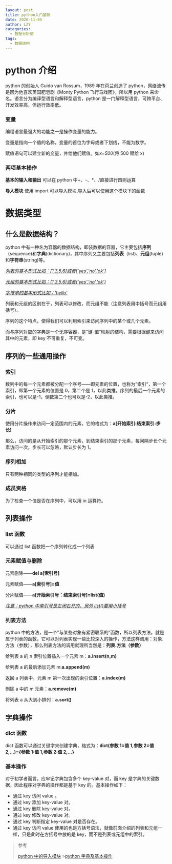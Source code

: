 ```yaml
---
layout: post
title: python入门基础
date: 2020-11-05
author: LZY
categories:
  - 数据分析部
tags:
  - 数据结构
---
```


# python 介绍

python 的创始人 Guido van Rossum，1989 年在荷兰创造了 python，网络流传是因为他喜欢英国肥皂剧《Monty Python 飞行马戏团》，所以用 python 来命名。语言分为编译型语言和解释型语言，python 是一门解释型语言，可跨平台、开发效率高，但运行效率低。

### 变量

编程语言最强大的功能之一是操作变量的能力。

变量是指向一个值的名称，变量的首位为字母或者下划线，不能为数字。

赋值语句可以建立新的变量，并给他们赋值。如*x=500*(将 500 赋给 x)

### 两项基本操作

**基本的输入和输出** 可以在 python 中+、-、\*、/直接进行四则运算

**导入模块** 使用 import 可以导入模块,导入后可以使用这个模块下的函数

# 数据类型

## 什么是数据结构？

python 中有一种名为容器的数据结构，即装数据的容器，它主要包括**序列**（sequence)和**字典**(dictionary)，其中序列又主要包括**列表**（list)、**元组**(tuple)和**字符串**(string)等。

<u>_列表的基本形式比如：[1,3,5,6]或者['yes','no','ok']_</u>

<u>_元组的基本形式比如：(1,3,5,6)或者('yes','no','ok')_</u>

<u>_字符串的基本形式比如：'hello'_</u>

列表和元组的区别在于，列表可以修改，而元组不能（注意列表用中括号而元组用括号）。

序列的这个特点，使得我们可以利用索引来访问序列中的某个或几个元素。

而与序列对应的字典是一个无序容器，是”键-值“映射的结构，需要根据键来访问其中的元素，即 key 不可重复，不可变。

## 序列的一些通用操作

### 索引

数列中的每一个元素都被分配一个序号——即元素的位置，也称为”索引“，第一个索引，即第一个元素的位置是 0，第二个是 1，以此类推。序列的最后一个元素的索引，也可以是-1，倒数第二个也可以是-2，以此类推。

### 分片

使用分片操作来访问一定范围内的元素，它的格式为：**a[开始索引:结束索引:步长]**

那么，访问的是从开始索引的那个元素，到结束索引的那个元素，每间隔步长个元素访问一次，步长可以忽略，默认步长为 1。

### 序列相加

只有两种相同的类型的序列才能相加。

### 成员资格

为了检查一个值是否在序列中，可以用 in 运算符。

## 列表操作

### list 函数

可以通过 list 函数把一个序列转化成一个列表

### 元素赋值与删除

元素删除——**del a[索引号]**

元素赋值——**a[索引号]=值**

分片赋值——**a[开始索引号：结束索引号]=list(值)**

<u>_注意：python 中索引号是左闭右开的，另外 list()要用小括号_</u>

### 列表方法

python 中的方法，是一个”与某些对象有紧密联系的”函数，所以列表方法，就是属于列表的函数，它可以对列表实现一些比较深入的操作，方法这样调用：对象.方法（参数），那么列表方法的调用就理所当然是：**列表.方法（参数）**

给列表 a 的 n 索引位置插入一个元素 m：**a.insert(n,m)**

给列表 a 的最后添加元素 m:**a.append(m)**

返回 a 列表中，元素 m 第一次出现的索引位置：**a.index(m)**

删除 a 中的 m 元素：**a.remove(m)**

将列表 a 从大到小排列：**a.sort()**

## 字典操作

### dict 函数

dict 函数可以通过关键字来创建字典，格式为：**dict(参数 1=值 1,参数 2=值 2,...)={参数 1:值 1,参数 2:值 2,...}**

### 基本操作

对于初学者而言，应牢记字典包含多个 key-value 对，而 key 是字典的关键数据，因此程序对字典的操作都是基于 key 的。基本操作如下：

- 通过 key 访问 value 。
- 通过 key 添加 key-value 对。
- 通过 key 删除 key-value 对。
- 通过 key 修改 key-value 对。
- 通过 key 判断指定 key-value 对是否存在。
- 通过 key 访问 value 使用的也是方括号语法，就像前面介绍的列表和元组一样，只是此时在方括号中放的是 key，而不是列表或元组中的索引。

> 参考
>
> [python 中的导入模块](https://blog.csdn.net/sunybl/article/details/80530559?ops_request_misc=%257B%2522request%255Fid%2522%253A%2522160457342719195264719871%2522%252C%2522scm%2522%253A%252220140713.130102334..%2522%257D&request_id=160457342719195264719871&biz_id=0&utm_medium=distribute.pc_search_result.none-task-blog-2~all~first_rank_v2~rank_v28-3-80530559.first_rank_ecpm_v3_pc_rank_v2&utm_term=python%E4%B8%AD%E5%AF%BC%E5%85%A5%E6%A8%A1%E5%9D%97&spm=1018.2118.3001.4449) >[python 字典及基本操作](https://blog.csdn.net/sadhsj/article/details/94184529?ops_request_misc=%257B%2522request%255Fid%2522%253A%2522160457284519725266961155%2522%252C%2522scm%2522%253A%252220140713.130102334..%2522%257D&request_id=160457284519725266961155&biz_id=0&utm_medium=distribute.pc_search_result.none-task-blog-2~all~first_rank_v2~rank_v28-2-94184529.first_rank_ecpm_v3_pc_rank_v2&utm_term=python+%E5%AD%97%E5%85%B8%E6%93%8D%E4%BD%9C&spm=1018.2118.3001.4449)
